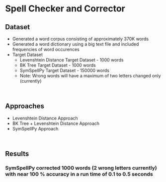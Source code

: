 # Spell Checker and Corrector

## Dataset
* Generated a word corpus consisting of approximately 370K words
* Generated a word dictionary using a big text file and included frequencies of word occurences
* Target Dataset
  * Levenshtein Distance Target Dataset - 1000 words
  * BK Tree Target Dataset - 1000 words
  * SymSpellPy Target Dataset - 150000 words
  * Note: Wrong words will have a maximum of two letters changed only (currently)

<br/>

## Approaches
* Levenshtein Distance Approach
* BK Tree + Levenshtein Distance Approach
* SymSpellPy Approach

<br/>

## Results

### SymSpellPy corrected 1000 words (2 wrong letters currently) with near 100 % accuracy in a run time of 0.1 to 0.5 seconds
